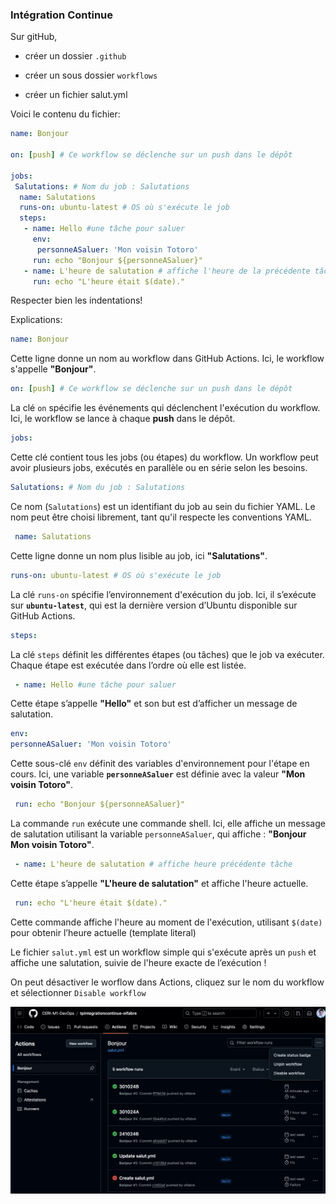 ### Intégration Continue



Sur gitHub,   

- créer un dossier `.github`

- créer un sous dossier `workflows`

- créer un fichier salut.yml

Voici le contenu du fichier:

```yaml
name: Bonjour

on: [push] # Ce workflow se déclenche sur un push dans le dépôt

jobs:
 Salutations: # Nom du job : Salutations
  name: Salutations
  runs-on: ubuntu-latest # OS où s'exécute le job
  steps:
   - name: Hello #une tâche pour saluer
     env:
      personneASaluer: 'Mon voisin Totoro'
     run: echo "Bonjour ${personneASaluer}"
   - name: L'heure de salutation # affiche l'heure de la précédente tâche
     run: echo "L'heure était $(date)."

```

Respecter bien les indentations!

Explications:

```yaml
name: Bonjour
```

Cette ligne donne un nom au workflow dans GitHub Actions. Ici, le workflow s'appelle **"Bonjour"**.

```yaml
on: [push] # Ce workflow se déclenche sur un push dans le dépôt
```

La clé `on` spécifie les événements qui déclenchent l'exécution du workflow. Ici, le workflow se lance à chaque **push** dans le dépôt.

```yaml
jobs:
```

Cette clé contient tous les jobs (ou étapes) du workflow. Un workflow peut avoir plusieurs jobs, exécutés en parallèle ou en série selon les besoins.

```yaml
Salutations: # Nom du job : Salutations
```

Ce nom (`Salutations`) est un identifiant du job au sein du fichier YAML. Le nom peut être choisi librement, tant qu'il respecte les conventions YAML.

```yaml
 name: Salutations
```

Cette ligne donne un nom plus lisible au job, ici **"Salutations"**.

```yaml
runs-on: ubuntu-latest # OS où s'exécute le job
```

La clé `runs-on` spécifie l’environnement d'exécution du job. Ici, il s’exécute sur **`ubuntu-latest`**, qui est la dernière version d’Ubuntu disponible sur GitHub Actions.

```yaml
steps:
```

La clé `steps` définit les différentes étapes (ou tâches) que le job va exécuter. Chaque étape est exécutée dans l’ordre où elle est listée.

```yaml
 - name: Hello #une tâche pour saluer

```

Cette étape s’appelle **"Hello"** et son but est d’afficher un message de salutation.

```yaml
env:
personneASaluer: 'Mon voisin Totoro'
```

Cette sous-clé `env` définit des variables d'environnement pour l'étape en cours. Ici, une variable **`personneASaluer`** est définie avec la valeur **"Mon voisin Totoro"**.

```yaml
 run: echo "Bonjour ${personneASaluer}"
```

La commande `run` exécute une commande shell. Ici, elle affiche un message de salutation utilisant la variable `personneASaluer`, qui affiche : **"Bonjour Mon voisin Totoro"**.

```yaml
 - name: L'heure de salutation # affiche heure précédente tâche

```

Cette étape s’appelle **"L'heure de salutation"** et affiche l'heure actuelle.

```yaml
 run: echo "L'heure était $(date)."
```

Cette commande affiche l'heure au moment de l'exécution, utilisant `$(date)` pour obtenir l’heure actuelle (template literal)



Le fichier `salut.yml` est un workflow simple qui s'exécute après un `push` et affiche une salutation, suivie de l'heure exacte de l’exécution !

On peut désactiver le worflow dans Actions, cliquez sur le nom du workflow et sélectionner `Disable workflow`

![1](1.jpg)